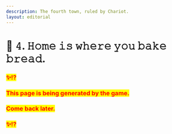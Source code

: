 ```yaml
---
description: The fourth town, ruled by Chariot.
layout: editorial
---
```


# 🏡 𝟺. 𝙷𝚘𝚖𝚎 𝚒𝚜 𝚠𝚑𝚎𝚛𝚎 𝚢𝚘𝚞 𝚋𝚊𝚔𝚎 𝚋𝚛𝚎𝚊𝚍.

### <mark style="color:red;">✨⁉️</mark>&#x20;

### <mark style="color:red;">This page is being generated by the game.</mark>&#x20;

### <mark style="color:red;">Come back later.</mark>

### <mark style="color:red;">✨⁉️</mark>

